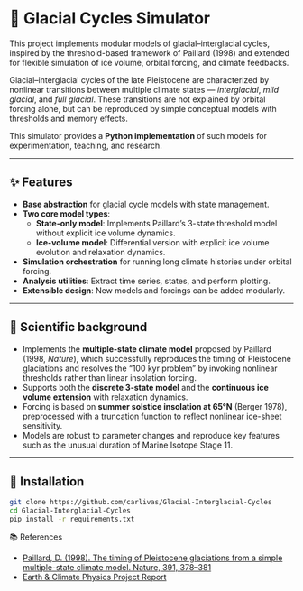 # 🧊 Glacial Cycles Simulator

This project implements modular models of glacial–interglacial cycles, inspired by the threshold-based framework of Paillard (1998) and extended for flexible simulation of ice volume, orbital forcing, and climate feedbacks.

Glacial–interglacial cycles of the late Pleistocene are characterized by nonlinear transitions between multiple climate states — *interglacial*, *mild glacial*, and *full glacial*. These transitions are not explained by orbital forcing alone, but can be reproduced by simple conceptual models with thresholds and memory effects.  

This simulator provides a **Python implementation** of such models for experimentation, teaching, and research.

---

## ✨ Features
- **Base abstraction** for glacial cycle models with state management.
- **Two core model types**:
  - **State-only model**: Implements Paillard’s 3-state threshold model without explicit ice volume dynamics.
  - **Ice-volume model**: Differential version with explicit ice volume evolution and relaxation dynamics.
- **Simulation orchestration** for running long climate histories under orbital forcing.
- **Analysis utilities**: Extract time series, states, and perform plotting.
- **Extensible design**: New models and forcings can be added modularly.

---

## 📖 Scientific background
- Implements the **multiple-state climate model** proposed by Paillard (1998, *Nature*), which successfully reproduces the timing of Pleistocene glaciations and resolves the “100 kyr problem” by invoking nonlinear thresholds rather than linear insolation forcing.
- Supports both the **discrete 3-state model** and the **continuous ice volume extension** with relaxation dynamics.
- Forcing is based on **summer solstice insolation at 65°N** (Berger 1978), preprocessed with a truncation function to reflect nonlinear ice-sheet sensitivity.
- Models are robust to parameter changes and reproduce key features such as the unusual duration of Marine Isotope Stage 11.

---

## 🚀 Installation
```bash
git clone https://github.com/carlivas/Glacial-Interglacial-Cycles
cd Glacial-Interglacial-Cycles
pip install -r requirements.txt
```

📚 References
- [Paillard, D. (1998). The timing of Pleistocene glaciations from a simple multiple-state climate model. Nature, 391, 378–381](https://github.com/carlivas/Glacial-Interglacial-Cycles/blob/main/documents/Paillard_1998_Nature.pdf)
- [Earth & Climate Physics Project Report](https://github.com/carlivas/Glacial-Interglacial-Cycles/blob/main/documents/Earth_and_Climate_Physics_Project.pdf)
